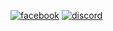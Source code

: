 [![facebook](https://img.shields.io/badge/facebook-1877F2?&style=for-the-badge&logo=Facebook&logoColor=FFFFFF)](https://www.facebook.com/MR.MINSUNG/)
[![discord](https://img.shields.io/badge/Discord-#5865F2&style=for-the-badge&logo=Discord&logoColor=FFFFFF)](https://discord.gg/8e832MPwSD/)
